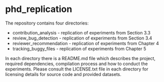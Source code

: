 # phd_replication

The repository contains four directories:
* contribution_analysis - replication of experiments from Section 3.3
* review_bug_detection - replication of experiments from Section 3.4
* reviewer_recommendation - replication of experiments from Chapter 4
* tracking_buggy_files - replication of experiments from Chapter 5

In each directory there is a README.md file which describes the project, required dependencies, compilation process and how to conduct the experiments.
Please consult the LICENSE.txt file in each directory for licensing details for source code and provided datasets.
